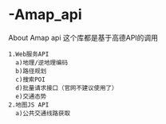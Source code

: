 # -Amap_api
  About Amap api
  这个库都是基于高德API的调用
	
    1.Web服务API
      a)地理/逆地理编码
      b)路径规划
      c)搜索POI
      d)批量请求接口（官网不建议使用了）
      e)交通态势
    2.地图JS API
      a)公共交通线路获取
